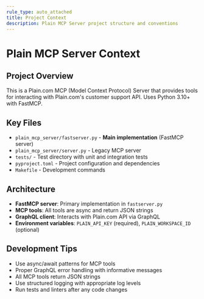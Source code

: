 ```yaml
---
rule_type: auto_attached
title: Project Context
description: Plain MCP Server project structure and conventions
---
```


# Plain MCP Server Context

## Project Overview

This is a Plain.com MCP (Model Context Protocol) Server that provides tools for interacting with Plain.com's customer support API. Uses Python 3.10+ with FastMCP.

## Key Files

- `plain_mcp_server/fastserver.py` - **Main implementation** (FastMCP server)
- `plain_mcp_server/server.py` - Legacy MCP server
- `tests/` - Test directory with unit and integration tests
- `pyproject.toml` - Project configuration and dependencies
- `Makefile` - Development commands

## Architecture

- **FastMCP server**: Primary implementation in `fastserver.py`
- **MCP tools**: All tools are async and return JSON strings
- **GraphQL client**: Interacts with Plain.com API via GraphQL
- **Environment variables**: `PLAIN_API_KEY` (required), `PLAIN_WORKSPACE_ID` (optional)

## Development Tips

- Use async/await patterns for MCP tools
- Proper GraphQL error handling with informative messages
- All MCP tools return JSON strings
- Use structured logging with appropriate log levels
- Run tests and linters after any code changes
